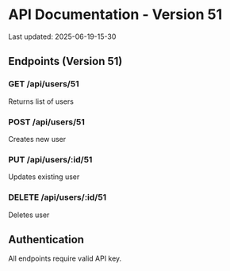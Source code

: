 # API Documentation - Version 51
Last updated: 2025-06-19-15-30

## Endpoints (Version 51)

### GET /api/users/51
Returns list of users

### POST /api/users/51
Creates new user

### PUT /api/users/:id/51
Updates existing user

### DELETE /api/users/:id/51
Deletes user

## Authentication
All endpoints require valid API key.
